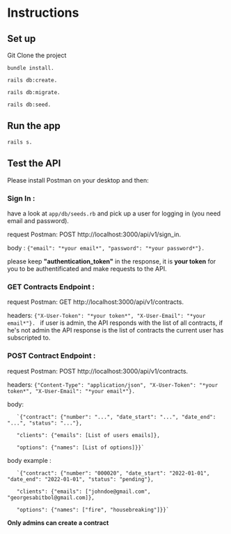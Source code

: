 # Instructions

## Set up
Git Clone the project 

`bundle install.` 

`rails db:create.` 

`rails db:migrate.` 

`rails db:seed. `

## Run the app
`rails s. `

## Test the API
Please install Postman on your desktop and then:

### Sign In : ###

have a look at `app/db/seeds.rb` and pick up a user for logging in (you need email and password). 

request Postman: POST http://localhost:3000/api/v1/sign_in. 

body : `{"email": "*your email*", "password": "*your password*"}. `

please keep **"authentication_token"** in the response, it is **your token** for you to be authentificated and make requests to the API. 

### GET Contracts Endpoint : ###

request Postman: GET http://localhost:3000/api/v1/contracts. 

headers: `{"X-User-Token": "*your token*", "X-User-Email": "*your email*"}. `
if user is admin, the API responds with the list of all contracts, if he's not admin the API response is the list of contracts the current user has subscripted to.

### POST Contract Endpoint : ###

request Postman: POST http://localhost:3000/api/v1/contracts. 

headers: `{"Content-Type": "application/json", "X-User-Token": "*your token*", "X-User-Email": "*your email*"}. `

body:  

       `{"contract": {"number": "...", "date_start": "...", "date_end": "...", "status": "..."},  
       
       "clients": {"emails": [List of users emails]},  
       
       "options": {"names": [List of options]}}`

body example :  

       `{"contract": {"number": "000020", "date_start": "2022-01-01", "date_end": "2022-01-01", "status": "pending"},  
       
       "clients": {"emails": ["johndoe@gmail.com", "georgesabitbol@gmail.com]},  
       
       "options": {"names": ["fire", "housebreaking"]}}`

**Only admins can create a contract**
